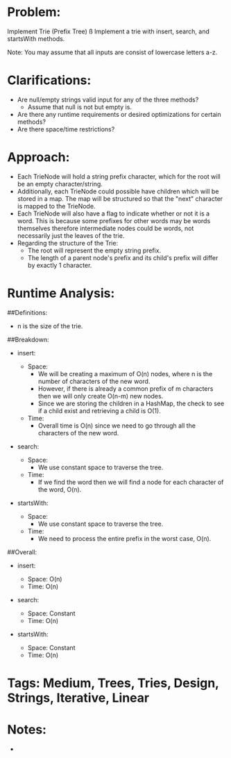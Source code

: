 # Problem:
  Implement Trie (Prefix Tree)
ß
  Implement a trie with insert, search, and startsWith methods.

  Note:
  You may assume that all inputs are consist of lowercase letters a-z.

# Clarifications:
  - Are null/empty strings valid input for any of the three methods?
    - Assume that null is not but empty is.
  - Are there any runtime requirements or desired optimizations for certain methods?
  - Are there space/time restrictions?

# Approach:
  - Each TrieNode will hold a string prefix character, which for the root will be an empty character/string.
  - Additionally, each TrieNode could possible have children which will be stored in a map.  The map will be structured so that the "next" character is mapped to the TrieNode.
  - Each TrieNode will also have a flag to indicate whether or not it is a word.  This is because some prefixes for other words may be words themselves therefore intermediate nodes could be words, not necessarily just the leaves of the trie.
  - Regarding the structure of the Trie:
    - The root will represent the empty string prefix.
    - The length of a parent node's prefix and its child's prefix will differ by exactly 1 character.

# Runtime Analysis:
##Definitions:
  - n is the size of the trie.

##Breakdown:
  - insert:
    - Space: 
      - We will be creating a maximum of O(n) nodes, where n is the number of characters of the new word.
      - However, if there is already a common prefix of m characters then we will only create O(n-m) new nodes.
      - Since we are storing the children in a HashMap, the check to see if a child exist and retrieving a child is O(1).
    - Time:
      - Overall time is O(n) since we need to go through all the characters of the new word.

  - search:
    - Space:
      - We use constant space to traverse the tree.
    - Time:
      - If we find the word then we will find a node for each character of the word, O(n).

  - startsWith: 
    - Space:
      - We use constant space to traverse the tree.
    - Time:
      - We need to process the entire prefix in the worst case, O(n).

##Overall:
  - insert:
    - Space: O(n)
    - Time: O(n)

  - search:  
    - Space: Constant
    - Time: O(n)

  - startsWith:  
    - Space: Constant
    - Time: O(n)

# Tags: Medium, Trees, Tries, Design, Strings, Iterative, Linear

# Notes:
  - 